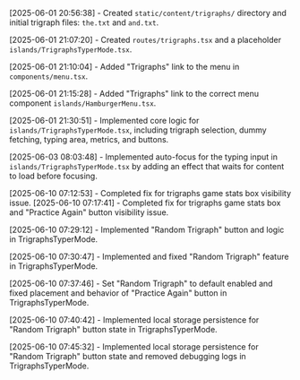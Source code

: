 [2025-06-01 20:56:38] - Created `static/content/trigraphs/` directory and initial trigraph files: `the.txt` and `and.txt`.

[2025-06-01 21:07:20] - Created `routes/trigraphs.tsx` and a placeholder `islands/TrigraphsTyperMode.tsx`.

[2025-06-01 21:10:04] - Added "Trigraphs" link to the menu in `components/menu.tsx`.

[2025-06-01 21:15:28] - Added "Trigraphs" link to the correct menu component `islands/HamburgerMenu.tsx`.

[2025-06-01 21:30:51] - Implemented core logic for `islands/TrigraphsTyperMode.tsx`, including trigraph selection, dummy fetching, typing area, metrics, and buttons.

[2025-06-03 08:03:48] - Implemented auto-focus for the typing input in `islands/TrigraphsTyperMode.tsx` by adding an effect that waits for content to load before focusing.

[2025-06-10 07:12:53] - Completed fix for trigraphs game stats box visibility issue.
[2025-06-10 07:17:41] - Completed fix for trigraphs game stats box and "Practice Again" button visibility issue.

[2025-06-10 07:29:12] - Implemented "Random Trigraph" button and logic in TrigraphsTyperMode.

[2025-06-10 07:30:47] - Implemented and fixed "Random Trigraph" feature in TrigraphsTyperMode.

[2025-06-10 07:37:46] - Set "Random Trigraph" to default enabled and fixed placement and behavior of "Practice Again" button in TrigraphsTyperMode.

[2025-06-10 07:40:42] - Implemented local storage persistence for "Random Trigraph" button state in TrigraphsTyperMode.

[2025-06-10 07:45:32] - Implemented local storage persistence for "Random Trigraph" button state and removed debugging logs in TrigraphsTyperMode.
